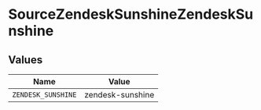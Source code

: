 # SourceZendeskSunshineZendeskSunshine


## Values

| Name               | Value              |
| ------------------ | ------------------ |
| `ZENDESK_SUNSHINE` | zendesk-sunshine   |